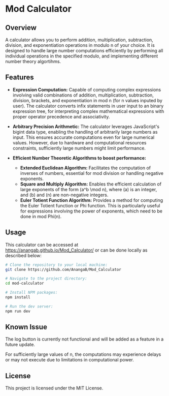 # Mod Calculator

## Overview

A calculator allows you to perform addition, multiplication, subtraction, division, and exponentiation operations in modulo n of your choice. It is designed to handle large number computations efficiently by performing all individual operations in the specified modulo, and implementing different number theory algortihms.

## Features

- **Expression Computation:** Capable of computing complex expressions involving valid combinations of addition, multiplication, subtraction, division, brackets, and exponentiation in mod n (for n values inputed by user). The calculator converts infix statements in user input to an binary expression tree, for interpreting complex mathematical expressions with proper operator precedence and associativity.

- **Arbitrary Precision Arithmetic:** The calculator leverages JavaScript's bigint data type, enabling the handling of arbitrarily large numbers as input. This ensures accurate computations even for large numerical values. However, due to hardware and computational resources constraints, sufficiently large numbers might limit performance.

- **Efficient Number Theoretic Algorithms to boost performance:**
  - **Extended Euclidean Algorithm:** Facilitates the computation of inverses of numbers, essential for mod division or handling negative exponents.
  - **Square and Multiply Algorithm:** Enables the efficient calculation of large exponents of the form \(a^b \mod n\), where \(a\) is an integer, and \(b\) and \(n\) are non-negative integers.
  - **Euler Totient Function Algorithm:** Provides a method for computing the Euler Totient function or Phi function. This is particularly useful for expressions involving the power of exponents, which need to be done in mod Phi(n).

## Usage

This calculator can be accessed at https://anangab.github.io/Mod_Calculator/ or can be done locally as described below:

```bash
# Clone the repository to your local machine:
git clone https://github.com/AnangaB/Mod_Calculator

# Navigate to the project directory:
cd mod-calculator

# Install NPM packages:
npm install

# Run the dev server:
npm run dev

```

## Known Issue

The log button is currently not functional and will be added as a feature in a future update.

For sufficiently large values of n, the computations may experience delays or may not execute due to limitations in computational power.

## License

This project is licensed under the MIT License.
